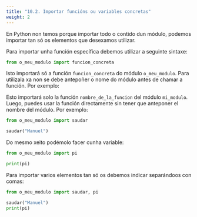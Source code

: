 ```yaml
---
title: "10.2. Importar funcións ou variables concretas"
weight: 2
---
```


En Python non temos porque importar todo o contido dun módulo, podemos importar tan só os elementos que desexamos utilizar.

Para importar unha función específica debemos utilizar a seguinte sintaxe:


```python
from o_meu_modulo import funcion_concreta
```

Isto importará só a función `funcion_concreta` do módulo `o_meu_modulo`. Para utilizala xa non se debe antepoñer o nome do módulo antes de chamar a función. Por exemplo:

Esto importará solo la función `nombre_de_la_funcion` del módulo `mi_modulo`. Luego, puedes usar la función directamente sin tener que anteponer el nombre del módulo. Por exemplo:

```python
from o_meu_modulo import saudar

saudar("Manuel")
```

Do mesmo xeito podémolo facer cunha variable:


```python
from o_meu_modulo import pi

print(pi)
```

Para importar varios elementos tan só os debemos indicar separándoos con comas:

```python
from o_meu_modulo import saudar, pi

saudar("Manuel")
print(pi)
```